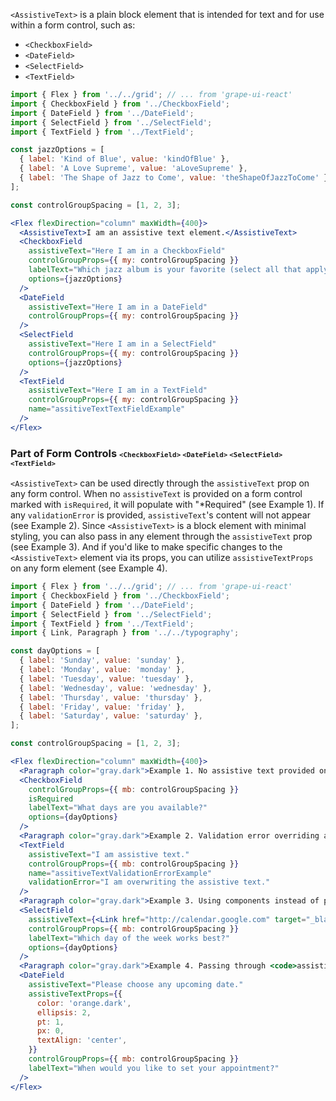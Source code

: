 `<AssistiveText>` is a plain block element that is intended for text and for use within a form control, such as:
* `<CheckboxField>`
* `<DateField>`
* `<SelectField>`
* `<TextField>`

```jsx inside Markdown
import { Flex } from '../../grid'; // ... from 'grape-ui-react'
import { CheckboxField } from '../CheckboxField';
import { DateField } from '../DateField';
import { SelectField } from '../SelectField';
import { TextField } from '../TextField';

const jazzOptions = [
  { label: 'Kind of Blue', value: 'kindOfBlue' },
  { label: 'A Love Supreme', value: 'aLoveSupreme' },
  { label: 'The Shape of Jazz to Come', value: 'theShapeOfJazzToCome' },
];

const controlGroupSpacing = [1, 2, 3];

<Flex flexDirection="column" maxWidth={400}>
  <AssistiveText>I am an assistive text element.</AssistiveText>
  <CheckboxField
    assistiveText="Here I am in a CheckboxField"
    controlGroupProps={{ my: controlGroupSpacing }}
    labelText="Which jazz album is your favorite (select all that apply)?"
    options={jazzOptions}
  />
  <DateField
    assistiveText="Here I am in a DateField"
    controlGroupProps={{ my: controlGroupSpacing }}
  />
  <SelectField
    assistiveText="Here I am in a SelectField"
    controlGroupProps={{ my: controlGroupSpacing }}
    options={jazzOptions}
  />
  <TextField
    assistiveText="Here I am in a TextField"
    controlGroupProps={{ my: controlGroupSpacing }}
    name="assitiveTextTextFieldExample"
  />
</Flex>
```

### Part of Form Controls <span style="font-size: 0.8rem">`<CheckboxField>` `<DateField>` `<SelectField>` `<TextField>`</span>

`<AssistiveText>` can be used directly through the `assistiveText` prop on any form control.  When no `assistiveText` is provided on a form control marked with `isRequired`, it will populate with "*Required" (see Example 1).  If any `validationError` is provided, `assistiveText`'s content will not appear (see Example 2).  Since `<AssistiveText>` is a block element with minimal styling, you can also pass in any element through the `assistiveText` prop (see Example 3).  And if you'd like to make specific changes to the `<AssistiveText>` element via its props, you can utilize `assistiveTextProps` on any form element (see Example 4).

```jsx inside Markdown
import { Flex } from '../../grid'; // ... from 'grape-ui-react'
import { CheckboxField } from '../CheckboxField';
import { DateField } from '../DateField';
import { SelectField } from '../SelectField';
import { TextField } from '../TextField';
import { Link, Paragraph } from '../../typography';

const dayOptions = [
  { label: 'Sunday', value: 'sunday' },
  { label: 'Monday', value: 'monday' },
  { label: 'Tuesday', value: 'tuesday' },
  { label: 'Wednesday', value: 'wednesday' },
  { label: 'Thursday', value: 'thursday' },
  { label: 'Friday', value: 'friday' },
  { label: 'Saturday', value: 'saturday' },
];

const controlGroupSpacing = [1, 2, 3];

<Flex flexDirection="column" maxWidth={400}>
  <Paragraph color="gray.dark">Example 1. No assistive text provided on an element marked as isRequired:</Paragraph>
  <CheckboxField
    controlGroupProps={{ mb: controlGroupSpacing }}
    isRequired
    labelText="What days are you available?"
    options={dayOptions}
  />
  <Paragraph color="gray.dark">Example 2. Validation error overriding assistive text:</Paragraph>
  <TextField
    assistiveText="I am assistive text."
    controlGroupProps={{ mb: controlGroupSpacing }}
    name="assitiveTextValidationErrorExample"
    validationError="I am overwriting the assistive text."
  />
  <Paragraph color="gray.dark">Example 3. Using components instead of plain text:</Paragraph>
  <SelectField
    assistiveText={<Link href="http://calendar.google.com" target="_blank">You may want to check your Google calendar.</Link>}
    controlGroupProps={{ mb: controlGroupSpacing }}
    labelText="Which day of the week works best?"
    options={dayOptions}
  />
  <Paragraph color="gray.dark">Example 4. Passing through <code>assistiveTextProps</code>:</Paragraph>
  <DateField
    assistiveText="Please choose any upcoming date."
    assistiveTextProps={{
      color: 'orange.dark',
      ellipsis: 2,
      pt: 1,
      px: 0,
      textAlign: 'center',
    }}
    controlGroupProps={{ mb: controlGroupSpacing }}
    labelText="When would you like to set your appointment?"
  />
</Flex>
```
